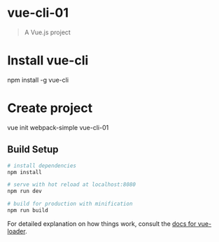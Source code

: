 # vue-cli-01
> A Vue.js project

# Install vue-cli
npm install -g vue-cli

# Create project
vue init webpack-simple vue-cli-01

## Build Setup

``` bash
# install dependencies
npm install

# serve with hot reload at localhost:8080
npm run dev

# build for production with minification
npm run build
```

For detailed explanation on how things work, consult the [docs for vue-loader](http://vuejs.github.io/vue-loader).
